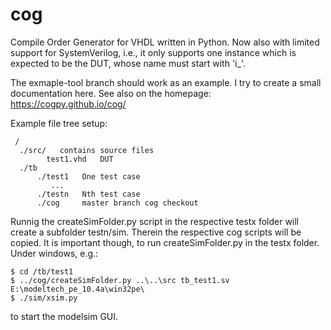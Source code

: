 # cog

Compile Order Generator for VHDL written in Python. Now also with
limited support for SystemVerilog, i.e., it only supports one instance which is
expected to be the DUT, whose name must start with 'i_'.

The exmaple-tool branch should work as an example. I try to create a small
documentation here. See also on the homepage: https://cogpy.github.io/cog/

Example file tree setup:

     /
      ./src/   contains source files
            test1.vhd   DUT
      ./tb
          ./test1   One test case
             ...
          ./testn   Nth test case
          ./cog     master branch cog checkout


Runnig the createSimFolder.py script in the respective testx folder
will create a subfolder testn/sim.  Therein the respective cog scripts
will be copied. It is important though, to run createSimFolder.py in
the testx folder. Under windows, e.g.:

    $ cd /tb/test1
    $ ../cog/createSimFolder.py ..\..\src tb_test1.sv E:\modeltech_pe_10.4a\win32pe\
    $ ./sim/xsim.py

to start the modelsim GUI.

